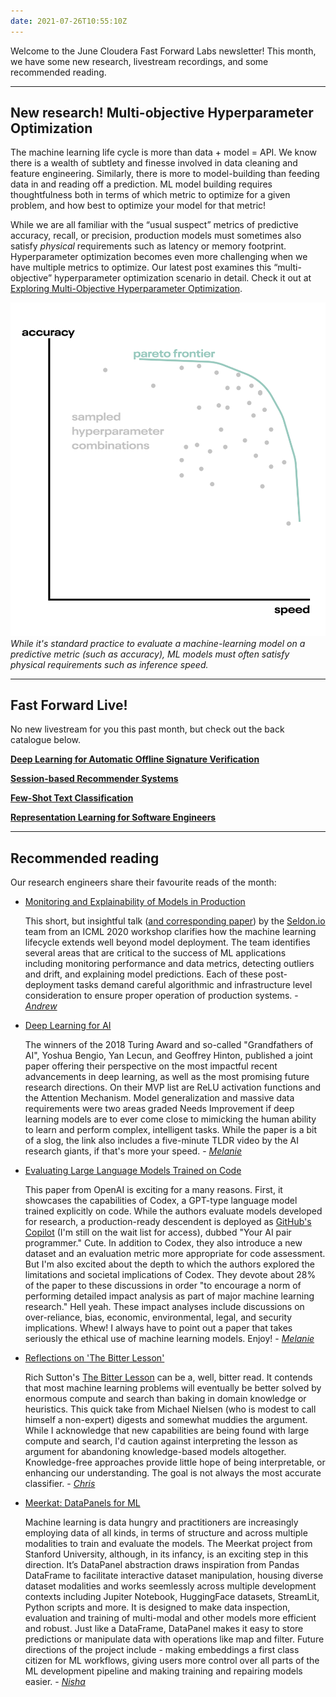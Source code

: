 ```yaml
---
date: 2021-07-26T10:55:10Z
---
```


Welcome to the June Cloudera Fast Forward Labs newsletter! This month, we have some new research, livestream recordings, and some recommended reading.

---

## New research! Multi-objective Hyperparameter Optimization

The machine learning life cycle is more than data + model = API. We know there is a wealth of subtlety and finesse involved in data cleaning and feature engineering. Similarly, there is more to model-building than feeding data in and reading off a prediction. ML model building requires thoughtfulness both in terms of which metric to optimize for a given problem, and how best to optimize your model for that metric!

While we are all familiar with the “usual suspect” metrics of predictive accuracy, recall, or precision, production models must sometimes also satisfy *physical* requirements such as latency or memory footprint. Hyperparameter optimization becomes even more challenging when we have multiple metrics to optimize. Our latest post examines this “multi-objective” hyperparameter optimization scenario in detail. Check it out at [Exploring Multi-Objective Hyperparameter Optimization](https://blog.fastforwardlabs.com/2021/07/07/exploring-multi-objective-hyperparameter-optimization.html).

![A Pareto frontier on the accuracy-speed plane](/images/hugo/pareto-frontier-1625741629.png)
_While it's standard practice to evaluate a machine-learning model on a predictive metric (such as accuracy), ML models must often satisfy physical requirements such as inference speed._

---

## Fast Forward Live!

No new livestream for you this past month, but check out the back catalogue below.

[**Deep Learning for Automatic Offline Signature Verification**](https://youtu.be/7_MlFxyPYSg)

[**Session-based Recommender Systems**](https://www.youtube.com/watch?v=JoRx6udpnbI)

[**Few-Shot Text Classification**](https://youtu.be/oLFqTj5FcEA)

**[Representation Learning for Software Engineers](https://youtu.be/o4gQLVzIm5U)**

---

## Recommended reading

Our research engineers share their favourite reads of the month:

- [Monitoring and Explainability of Models in Production](https://slideslive.com/38931758/monitoring-and-explainability-of-models-in-production?ref=speaker-37384-latest)

  This short, but insightful talk ([and corresponding paper](https://arxiv.org/pdf/2007.06299.pdf)) by the [Seldon.io](http://seldon.io) team from an ICML 2020 workshop clarifies how the machine learning lifecycle extends well beyond model deployment. The team identifies several areas that are critical to the success of ML applications including monitoring performance and data metrics, detecting outliers and drift, and explaining model predictions. Each of these post-deployment tasks demand careful algorithmic and infrastructure level consideration to ensure proper operation of production systems. - [_Andrew_](https://www.linkedin.com/in/andrew-r-reed/)

- [Deep Learning for AI](https://dl.acm.org/doi/10.1145/3448250)

  The winners of the 2018 Turing Award and so-called "Grandfathers of AI", Yoshua Bengio, Yan Lecun, and Geoffrey Hinton, published a joint paper offering their perspective on the most impactful recent advancements in deep learning, as well as the most promising future research directions. On their MVP list are ReLU activation functions and the Attention Mechanism. Model generalization and massive data requirements were two areas graded Needs Improvement if deep learning models are to ever come close to mimicking the human ability to learn and perform complex, intelligent tasks. While the paper is a bit of a slog, the link also includes a five-minute TLDR video by the AI research giants, if that's more your speed. - [_Melanie_](https://www.linkedin.com/in/melanierbeck)

- [Evaluating Large Language Models Trained on Code](https://arxiv.org/abs/2107.03374)

  This paper from OpenAI is exciting for a many reasons. First, it showcases the capabilities of Codex, a GPT-type language model trained explicitly on code. While the authors evaluate models developed for research, a production-ready descendent is deployed as [GitHub's Copilot](https://copilot.github.com/) (I'm still on the wait list for access), dubbed "Your AI pair programmer." Cute. In addition to Codex, they also introduce a new dataset and an evaluation metric more appropriate for code assessment. But I'm also excited about the depth to which the authors explored the limitations and societal implications of Codex. They devote about 28% of the paper to these discussions in order "to encourage a norm of performing detailed impact analysis as part of major machine learning research." Hell yeah. These impact analyses include discussions on over-reliance, bias, economic, environmental, legal, and security implications. Whew! I always have to point out a paper that takes seriously the ethical use of machine learning models. Enjoy! - _[Melanie](https://www.linkedin.com/in/melanierbeck)_

- [Reflections on 'The Bitter Lesson'](https://cognitivemedium.com/bitter-lesson)

  Rich Sutton's [The Bitter Lesson](http://www.incompleteideas.net/IncIdeas/BitterLesson.html) can be a, well, bitter read. It contends that most machine learning problems will eventually be better solved by enormous compute and search than baking in domain knowledge or heuristics. This quick take from Michael Nielsen (who is modest to call himself a non-expert) digests and somewhat muddies the argument. While I acknowledge that new capabilities are being found with large compute and search, I'd caution against interpreting the lesson as argument for abandoning knowledge-based models altogether. Knowledge-free approaches provide little hope of being interpretable, or enhancing our understanding. The goal is not always the most accurate classifier. - [_Chris_](https://twitter.com/_cjwallace)

- [Meerkat: DataPanels for ML](https://www.notion.so/Meerkat-DataPanels-for-Machine-Learning-64891aca2c584f1889eb0129bb747863)

  Machine learning is data hungry and practitioners are increasingly employing data of all kinds, in terms of structure and across multiple modalities to train and evaluate the models. The Meerkat project from Stanford University, although, in its infancy, is an exciting step in this direction. It’s DataPanel abstraction draws inspiration from Pandas DataFrame to facilitate interactive dataset manipulation, housing diverse dataset modalities and works seemlessly across multiple development contexts including Jupiter Notebook, HuggingFace datasets, StreamLit, Python scripts and more. It is designed to make data inspection, evaluation and training of multi-modal and other models more efficient and robust. Just like a DataFrame, DataPanel makes it easy to store predictions or manipulate data with operations like map and filter. Future directions of the project include - making embeddings a first class citizen for ML workflows, giving users more control over all parts of the ML development pipeline and making training and repairing models easier. - [_Nisha_](https://twitter.com/NishaMuktewar)
